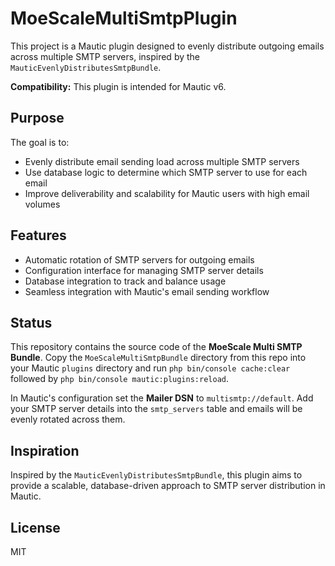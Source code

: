 # MoeScaleMultiSmtpPlugin


This project is a Mautic plugin designed to evenly distribute outgoing emails across multiple SMTP servers, inspired by the `MauticEvenlyDistributesSmtpBundle`.

**Compatibility:** This plugin is intended for Mautic v6.

## Purpose

The goal is to:
- Evenly distribute email sending load across multiple SMTP servers
- Use database logic to determine which SMTP server to use for each email
- Improve deliverability and scalability for Mautic users with high email volumes

## Features
- Automatic rotation of SMTP servers for outgoing emails
- Configuration interface for managing SMTP server details
- Database integration to track and balance usage
- Seamless integration with Mautic's email sending workflow

## Status
This repository contains the source code of the **MoeScale Multi SMTP Bundle**.
Copy the `MoeScaleMultiSmtpBundle` directory from this repo into your Mautic
`plugins` directory and run `php bin/console cache:clear` followed by
`php bin/console mautic:plugins:reload`.

In Mautic's configuration set the **Mailer DSN** to `multismtp://default`.
Add your SMTP server details into the `smtp_servers` table and emails will be
evenly rotated across them.

## Inspiration
Inspired by the `MauticEvenlyDistributesSmtpBundle`, this plugin aims to provide a scalable, database-driven approach to SMTP server distribution in Mautic.

## License
MIT

